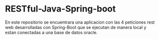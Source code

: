 # RESTful-Java-Spring-boot

En este repositorio se encuentrara una aplicacion con las 4 peticiones rest web desarrolladas con Spring-Boot que se ejecutan de manera local y estan conectadas a una base de datos oracle.
